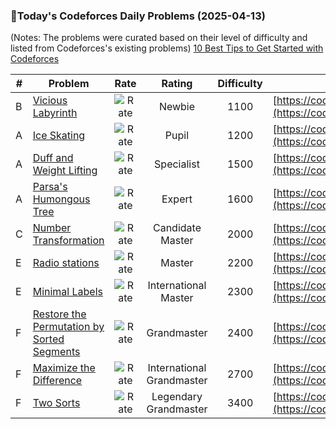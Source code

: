 ### 🌟Today's Codeforces Daily Problems (2025-04-13)
(Notes: The problems were curated based on their level of difficulty and listed from Codeforces's existing problems)
[10 Best Tips to Get Started with Codeforces](https://github.com/ika9810/Codeforces-Daily-Problems/blob/main/10%20Best%20Tips%20to%20Get%20Started%20with%20Codeforces.md)

| # | Problem | Rate| Rating | Difficulty | Contest |
|---| ----- | :--------: | :----------: | :----------: | ---------- |
|B|[Vicious Labyrinth](https://codeforces.com/contest/2078/problem/B)|![Rate](https://img.shields.io/badge/Newbie-1100-lightgrey)|Newbie|1100|[https://codeforces.com/contest/2078](https://codeforces.com/contest/2078)|
|A|[Ice Skating](https://codeforces.com/contest/217/problem/A)|![Rate](https://img.shields.io/badge/Pupil-1200-brightgreen)|Pupil|1200|[https://codeforces.com/contest/217](https://codeforces.com/contest/217)|
|A|[Duff and Weight Lifting](https://codeforces.com/contest/587/problem/A)|![Rate](https://img.shields.io/badge/Specialist-1500-9cf)|Specialist|1500|[https://codeforces.com/contest/587](https://codeforces.com/contest/587)|
|A|[Parsa's Humongous Tree](https://codeforces.com/contest/1528/problem/A)|![Rate](https://img.shields.io/badge/Expert-1600-blue)|Expert|1600|[https://codeforces.com/contest/1528](https://codeforces.com/contest/1528)|
|C|[Number Transformation](https://codeforces.com/contest/251/problem/C)|![Rate](https://img.shields.io/badge/Candidate%20Master-2000-blueviolet)|Candidate Master|2000|[https://codeforces.com/contest/251](https://codeforces.com/contest/251)|
|E|[Radio stations](https://codeforces.com/contest/762/problem/E)|![Rate](https://img.shields.io/badge/Master-2200-orange)|Master|2200|[https://codeforces.com/contest/762](https://codeforces.com/contest/762)|
|E|[Minimal Labels](https://codeforces.com/contest/825/problem/E)|![Rate](https://img.shields.io/badge/International%20Master-2300-orange)|International Master|2300|[https://codeforces.com/contest/825](https://codeforces.com/contest/825)|
|F|[Restore the Permutation by Sorted Segments](https://codeforces.com/contest/1343/problem/F)|![Rate](https://img.shields.io/badge/Grandmaster-2400-red)|Grandmaster|2400|[https://codeforces.com/contest/1343](https://codeforces.com/contest/1343)|
|F|[Maximize the Difference](https://codeforces.com/contest/1930/problem/F)|![Rate](https://img.shields.io/badge/International%20Grandmaster-2700-red)|International Grandmaster|2700|[https://codeforces.com/contest/1930](https://codeforces.com/contest/1930)|
|F|[Two Sorts](https://codeforces.com/contest/1601/problem/F)|![Rate](https://img.shields.io/badge/Legendary%20Grandmaster-3400-red)|Legendary Grandmaster|3400|[https://codeforces.com/contest/1601](https://codeforces.com/contest/1601)|
